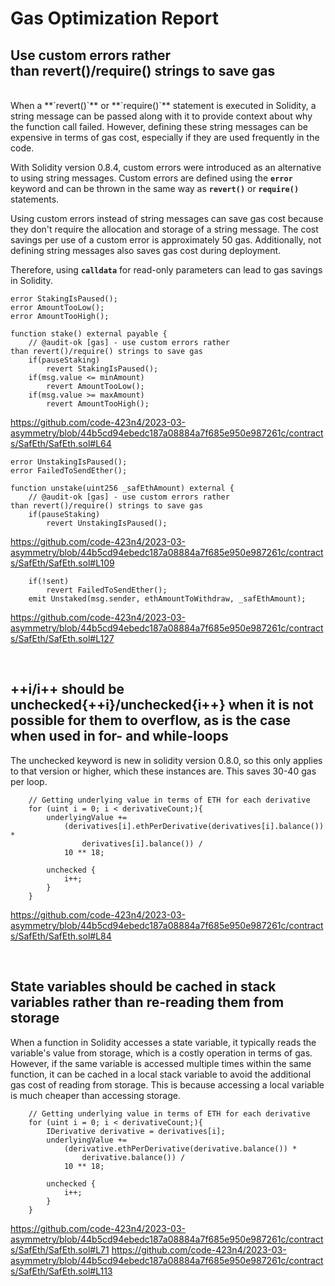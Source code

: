 # Gas Optimization Report

##   Use custom errors rather than revert()/require() strings to save gas
<br />
When a **`revert()`** or **`require()`** statement is executed in Solidity, a string message can be passed along with it to provide context about why the function call failed. However, defining these string messages can be expensive in terms of gas cost, especially if they are used frequently in the code.

With Solidity version 0.8.4, custom errors were introduced as an alternative to using string messages. Custom errors are defined using the **`error`** keyword and can be thrown in the same way as **`revert()`** or **`require()`** statements.

Using custom errors instead of string messages can save gas cost because they don't require the allocation and storage of a string message. The cost savings per use of a custom error is approximately 50 gas. Additionally, not defining string messages also saves gas cost during deployment.

Therefore, using **`calldata`** for read-only parameters can lead to gas savings in Solidity.


    error StakingIsPaused();
    error AmountTooLow();
    error AmountTooHigh();

    function stake() external payable {
        // @audit-ok [gas] - use custom errors rather than revert()/require() strings to save gas
        if(pauseStaking)
            revert StakingIsPaused();
        if(msg.value <= minAmount)
            revert AmountTooLow();
        if(msg.value >= maxAmount)
            revert AmountTooHigh();

https://github.com/code-423n4/2023-03-asymmetry/blob/44b5cd94ebedc187a08884a7f685e950e987261c/contracts/SafEth/SafEth.sol#L64

    error UnstakingIsPaused();
    error FailedToSendEther();

    function unstake(uint256 _safEthAmount) external {
        // @audit-ok [gas] - use custom errors rather than revert()/require() strings to save gas
        if(pauseStaking)
            revert UnstakingIsPaused();

https://github.com/code-423n4/2023-03-asymmetry/blob/44b5cd94ebedc187a08884a7f685e950e987261c/contracts/SafEth/SafEth.sol#L109

        if(!sent)
            revert FailedToSendEther();
        emit Unstaked(msg.sender, ethAmountToWithdraw, _safEthAmount);


https://github.com/code-423n4/2023-03-asymmetry/blob/44b5cd94ebedc187a08884a7f685e950e987261c/contracts/SafEth/SafEth.sol#L127

<br />

## ++i/i++ should be unchecked{++i}/unchecked{i++} when it is not possible for them to overflow, as is the case when used in for- and while-loops

The unchecked keyword is new in solidity version 0.8.0, so this only applies to that version or higher, which these instances are. This saves 30-40 gas per loop.

        // Getting underlying value in terms of ETH for each derivative
        for (uint i = 0; i < derivativeCount;){
            underlyingValue +=
                (derivatives[i].ethPerDerivative(derivatives[i].balance()) *
                    derivatives[i].balance()) /
                10 ** 18;

            unchecked {
                i++;
            }
        }

https://github.com/code-423n4/2023-03-asymmetry/blob/44b5cd94ebedc187a08884a7f685e950e987261c/contracts/SafEth/SafEth.sol#L84

<br />

## State variables should be cached in stack variables rather than re-reading them from storage

When a function in Solidity accesses a state variable, it typically reads the variable's value from storage, which is a costly operation in terms of gas. However, if the same variable is accessed multiple times within the same function, it can be cached in a local stack variable to avoid the additional gas cost of reading from storage. This is because accessing a local variable is much cheaper than accessing storage.

        // Getting underlying value in terms of ETH for each derivative
        for (uint i = 0; i < derivativeCount;){
            IDerivative derivative = derivatives[i];
            underlyingValue +=
                (derivative.ethPerDerivative(derivative.balance()) *
                    derivative.balance()) /
                10 ** 18;

            unchecked {
                i++;
            }
        }

https://github.com/code-423n4/2023-03-asymmetry/blob/44b5cd94ebedc187a08884a7f685e950e987261c/contracts/SafEth/SafEth.sol#L71
https://github.com/code-423n4/2023-03-asymmetry/blob/44b5cd94ebedc187a08884a7f685e950e987261c/contracts/SafEth/SafEth.sol#L113
